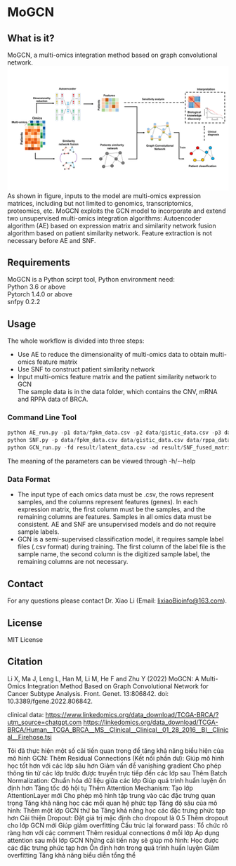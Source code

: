 # MoGCN
## What is it?
MoGCN, a multi-omics integration method based on graph convolutional network.<br>
![Image text](https://github.com/Lifoof/MoGCN/blob/master/data/Figs1.png)
As shown in figure, inputs to the model are multi-omics expression matrices, including but not limited to genomics, transcriptomics, proteomics, etc. MoGCN exploits the GCN model to incorporate and extend two unsupervised multi-omics integration algorithms: Autoencoder algorithm (AE) based on expression matrix and similarity network fusion algorithm based on patient similarity network. Feature extraction is not necessary before AE and SNF. <br>

## Requirements 
MoGCN is a Python scirpt tool, Python environment need:<br>
Python 3.6 or above <br>
Pytorch 1.4.0 or above <br>
snfpy 0.2.2 <br>


## Usage
The whole workflow is divided into three steps: <br>
* Use AE to reduce the dimensionality of multi-omics data to obtain multi-omics feature matrix <br>
* Use SNF to construct patient similarity network <br>
* Input multi-omics feature matrix  and the patient similarity network to GCN <br>
The sample data is in the data folder, which contains the CNV, mRNA and RPPA data of BRCA. <br>
### Command Line Tool
```Python
python AE_run.py -p1 data/fpkm_data.csv -p2 data/gistic_data.csv -p3 data/rppa_data.csv -m 0 -s 0 -d cpu
python SNF.py -p data/fpkm_data.csv data/gistic_data.csv data/rppa_data.csv -m sqeuclidean
python GCN_run.py -fd result/latent_data.csv -ad result/SNF_fused_matrix.csv -ld data/sample_classes.csv -ts data/test_sample.csv -m 1 -d gpu -p 20
```
The meaning of the parameters can be viewed through -h/--help <br>

### Data Format
* The input type of each omics data must be .csv, the rows represent samples, and the columns represent features (genes). In each expression matrix, the first column must be the samples, and the remaining columns are features. Samples in all omics data must be consistent. AE and SNF are unsupervised models and do not require sample labels.<br>
* GCN is a semi-supervised classification model, it requires sample label files (.csv format) during training. The first column of the label file is the sample name, the second column is the digitized sample label, the remaining columns are not necessary. <br>

## Contact
For any questions please contact Dr. Xiao Li (Email: lixiaoBioinfo@163.com).

## License
MIT License

## Citation
Li X, Ma J, Leng L, Han M, Li M, He F and Zhu Y (2022) MoGCN: A Multi-Omics Integration Method Based on Graph Convolutional Network for Cancer Subtype Analysis. Front. Genet. 13:806842. doi: 10.3389/fgene.2022.806842. <br>








clinical data:   https://www.linkedomics.org/data_download/TCGA-BRCA/?utm_source=chatgpt.com
https://linkedomics.org/data_download/TCGA-BRCA/Human__TCGA_BRCA__MS__Clinical__Clinical__01_28_2016__BI__Clinical__Firehose.tsi


Tôi đã thực hiện một số cải tiến quan trọng để tăng khả năng biểu hiện của mô hình GCN:
Thêm Residual Connections (Kết nối phần dư):
Giúp mô hình học tốt hơn với các lớp sâu hơn
Giảm vấn đề vanishing gradient
Cho phép thông tin từ các lớp trước được truyền trực tiếp đến các lớp sau
Thêm Batch Normalization:
Chuẩn hóa dữ liệu giữa các lớp
Giúp quá trình huấn luyện ổn định hơn
Tăng tốc độ hội tụ
Thêm Attention Mechanism:
Tạo lớp AttentionLayer mới
Cho phép mô hình tập trung vào các đặc trưng quan trọng
Tăng khả năng học các mối quan hệ phức tạp
Tăng độ sâu của mô hình:
Thêm một lớp GCN thứ ba
Tăng khả năng học các đặc trưng phức tạp hơn
Cải thiện Dropout:
Đặt giá trị mặc định cho dropout là 0.5
Thêm dropout cho lớp GCN mới
Giúp giảm overfitting
Cấu trúc lại forward pass:
Tổ chức rõ ràng hơn với các comment
Thêm residual connections ở mỗi lớp
Áp dụng attention sau mỗi lớp GCN
Những cải tiến này sẽ giúp mô hình:
Học được các đặc trưng phức tạp hơn
Ổn định hơn trong quá trình huấn luyện
Giảm overfitting
Tăng khả năng biểu diễn tổng thể